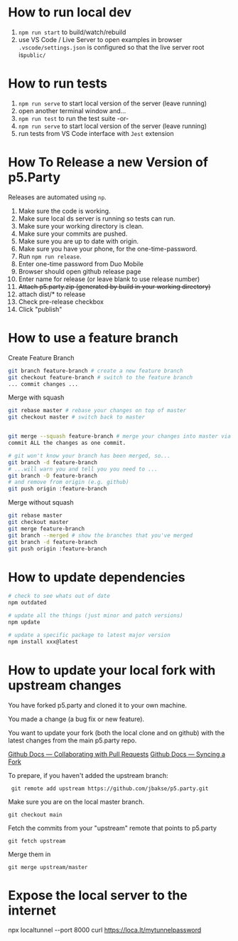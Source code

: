 # How to run local dev

1. `npm run start` to build/watch/rebuild
2. use VS Code / Live Server to open examples in browser
   `.vscode/settings.json` is configured so that the
   live server root is`public/`

# How to run tests

1. `npm run serve` to start local version of the server (leave running)
2. open another terminal window and...
3. `npm run test` to run the test suite
   -or-
4. `npm run serve` to start local version of the server (leave running)
5. run tests from VS Code interface with `Jest` extension

# How To Release a new Version of p5.Party

Releases are automated using `np`.

1. Make sure the code is working.
1. Make sure local ds server is running so tests can run.
1. Make sure your working directory is clean.
1. Make sure your commits are pushed.
1. Make sure you are up to date with origin.
1. Make sure you have your phone, for the one-time-password.
1. Run `npm run release`.
1. Enter one-time password from Duo Mobile
1. Browser should open github release page
1. Enter name for release (or leave blank to use release number)
1. ~~Attach p5.party.zip (generated by build in your working directory)~~
1. attach dist/\* to release
1. Check pre-release checkbox
1. Click "publish"

# How to use a feature branch

Create Feature Branch

```bash
git branch feature-branch # create a new feature branch
git checkout feature-branch # switch to the feature branch
... commit changes ...
```

Merge with squash

```bash
git rebase master # rebase your changes on top of master
git checkout master # switch back to master


git merge --squash feature-branch # merge your changes into master via a squash
commit ALL the changes as one commit.

# git won't know your branch has been merged, so...
git branch -d feature-branch
# ...will warn you and tell you you need to ...
git branch -D feature-branch
# and remove from origin (e.g. github)
git push origin :feature-branch
```

Merge without squash

```bash
git rebase master
git checkout master
git merge feature-branch
git branch --merged # show the branches that you've merged
git branch -d feature-branch
git push origin :feature-branch
```

# How to update dependencies

```bash
# check to see whats out of date
npm outdated

# update all the things (just minor and patch versions)
npm update

# update a specific package to latest major version
npm install xxx@latest

```

# How to update your local fork with upstream changes

You have forked p5.party and cloned it to your own machine.

You made a change (a bug fix or new feature).

You want to update your fork (both the local clone and on github) with the latest changes from the main p5.party repo.

[Github Docs — Collaborating with Pull Requests](https://docs.github.com/en/pull-requests/collaborating-with-pull-requests)
[Github Docs — Syncing a Fork](https://docs.github.com/en/pull-requests/collaborating-with-pull-requests/working-with-forks/syncing-a-fork)

To prepare, if you haven't added the upstream branch:

```
 git remote add upstream https://github.com/jbakse/p5.party.git
```

Make sure you are on the local master branch.

```
git checkout main
```

Fetch the commits from your "upstream" remote that points to p5.party

```
git fetch upstream
```

Merge them in

```
git merge upstream/master
```

# Expose the local server to the internet

npx localtunnel --port 8000
curl https://loca.lt/mytunnelpassword
